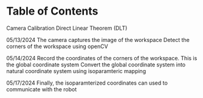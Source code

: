 # Table of Contents

Camera Calibration
Direct Linear Theorem (DLT) 

05/13/2024
The camera captures the image of the workspace
Detect the corners of the workspace using openCV

05/14/2024
Record the coordinates of the corners of the workspace. This is the global coordinate system
Convert the global coordinate system into natural coordinate system using isoparamteric mapping

05/17/2024
Finally, the isoparamterized coordinates can used to communicate with the robot 

